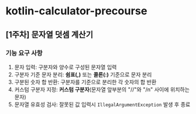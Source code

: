 # kotlin-calculator-precourse

## [1주차] 문자열 덧셈 계산기

### 기능 요구 사항
1. 문자 입력: 구분자와 양수로 구성된 문자열 입력
2. 구분자 기준 문자 분리: **쉼표(,)** 또는 **콜론(:)** 기준으로 문자 분리
3. 구분된 숫자 합 반환: 구분자를 기준으로 분리한 각 숫자의 합 반환
4. 커스텀 구분자 지정: **커스텀 구분자**(문자열 앞부분의 "//"와 "/n" 사이에 위치하는 문자)
5. 문자열 유효성 검사: 잘못된 값 입력시 `IllegalArgumentException` 발생 후 종료
